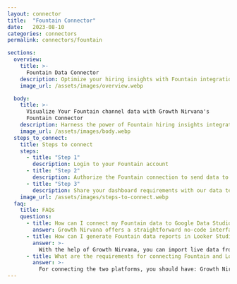 ```yaml
---
layout: connector
title:  "Fountain Connector"
date:   2023-08-10
categories: connectors
permalink: connectors/fountain

sections:
  overview:
    title: >-
      Fountain Data Connector
    description: Optimize your hiring insights with Fountain integration. Seamlessly merge hiring data from Fountain with Looker Studio's analytical capabilities, unlocking insights that drive hiring strategies, candidate experiences, and operational excellence.
    image_url: /assets/images/overview.webp

  body:
    title: >-
      Visualize Your Fountain channel data with Growth Nirvana's
      Fountain Connector
    description: Harness the power of Fountain hiring insights integrated into Looker Studio for strategic hiring decisions.
    image_url: /assets/images/body.webp
  steps_to_connect:
    title: Steps to connect
    steps:
      - title: "Step 1"
        description: Login to your Fountain account
      - title: "Step 2"
        description: Authorize the Fountain connection to send data to Growth Nirvana
      - title: "Step 3"
        description: Share your dashboard requirements with our data team. We will build the report for you.
    image_url: /assets/images/steps-to-connect.webp
  faq:
    title: FAQs
    questions:
      - title: How can I connect my Fountain data to Google Data Studio/Looker Studio?
        answer: Growth Nirvana offers a straightforward no-code interface to connect to Fountain data sources.
      - title: How can I generate Fountain data reports in Looker Studio?
        answer: >-
          With the help of Growth Nirvana, you can import live data from Fountain into Looker Studio. These data can be viewed in charts, tables, and dashboards to generate branded reports that can be shared instantly.
      - title: What are the requirements for connecting Fountain and Looker Studio?
        answer: >-
          For connecting the two platforms, you should have: Growth Nirvana Account and Fountain Ads Account
---
```

